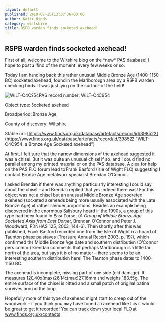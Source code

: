 ```yaml
---
layout: default
published: 2010-07-15T13:37:36+00:00
author: Katie Hinds
category: wiltshire
title: RSPB warden finds socketed axehead!
---
```



RSPB warden finds socketed axehead!
-----------------------------------

First of all, welcome to the Wiltshire blog on the \*new\* PAS database! I hope to post a ‘find of the moment’ every few weeks or so.

Today I am handing back this rather unusual Middle Bronze Age (1400-1150 BC) socketed axehead, found in the Marlborough area by a RSPB warden checking birds. It was just lying on the surface of the field!

![WILT-C4C954](https://www.finds.org.uk/images/thumbnails/289190.jpg)PAS record number: WILT-C4C954

Object type: Socketed axehead

Broadperiod: Bronze Age

County of discovery: Wiltshire

Stable url: [https://www.finds.org.uk/database/artefacts/record/id/398522](https://www.finds.org.uk/database/artefacts/record/id/398522 "WILT-C4C954: a Bronze Age Socketed axehead")

At first, I felt sure that the narrow dimensions of the axehead suggested it was a chisel. But it was quite an unusual chisel if so, and I could find no parallel among my printed material or on the PAS database. A plea for help on the PAS FLO forum lead to Frank Basford (Isle of Wight FLO) suggesting I contact Bronze Age metalwork specialist Brendan O’Connor.

I asked Brendan if there was anything particularly interesting I could say about the chisel – and Brendan replied that yes indeed there was! For this object was not a chisel but an unusual Middle Bronze Age socketed axehead (socketed axeheads being more usually associated with the Late Bronze Age) of rather slender proportions. Besides an example being discovered in the enormous Salisbury hoard in the 1990s, a group of this type had been found in East Dorset (_A Group of Middle Bronze Age Socketed Axes from East Dorset_, Brendan O’Connor and Peter J. Woodward, PDNHAS 125, 2003, 144-6). Then shortly after this was published, Frank Basford recorded one from the Isle of Wight in a hoard of Taunton phase palstaves (Treasure Annual Report 2003, p. 197), which confirmed the Middle Bronze Age date and southern distribution (O’Connor pers.comm.) Brendan comments that perhaps Marlborough is a little far north of the area, but says it is of no matter – there seems to be an interesting southern distribution here! The Taunton phase dates to 1400-1150 BC.

The axehead is incomplete, missing part of one side (old damage). It measures 120.40x(max)26.14x(max)27.16mm and weighs 183.55g. The entire surface of the chisel is pitted and a small patch of original patina survives around the loop.

Hopefully more of this type of axehead might start to creep out of the woodwork – if you think you may have found an axehead like this it would be great to get it recorded! You can track down your local FLO at www.finds.org.uk/contacts